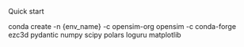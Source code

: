 Quick start

conda create -n {env_name} -c opensim-org opensim -c conda-forge ezc3d pydantic numpy scipy polars loguru matplotlib